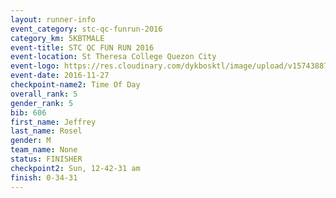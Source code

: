 ```yaml
---
layout: runner-info 
event_category: stc-qc-funrun-2016 
category_km: 5KBTMALE 
event-title: STC QC FUN RUN 2016 
event-location: St Theresa College Quezon City 
event-logo: https://res.cloudinary.com/dykbosktl/image/upload/v1574388789/Logo/Fun_Run_Poster_tgejen.jpg 
event-date: 2016-11-27 
checkpoint-name2: Time Of Day 
overall_rank: 5
gender_rank: 5
bib: 606
first_name: Jeffrey
last_name: Rosel
gender: M
team_name: None
status: FINISHER
checkpoint2: Sun, 12-42-31 am
finish: 0-34-31
---
```

